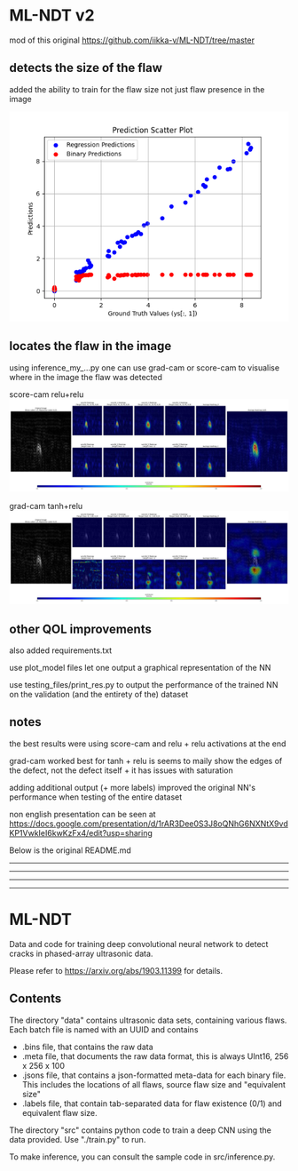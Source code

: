 # ML-NDT v2

mod of this original https://github.com/iikka-v/ML-NDT/tree/master 

## detects the size of the flaw

added the ability to train for the flaw size not just flaw presence in the image

![results_ndt_nn_sigm_relu.png](src/training_variants/results_ndt_nn_sigm_relu.png)

## locates the flaw in the image

using inference_my_...py one can use grad-cam or score-cam to visualise where in the image the flaw was detected

score-cam relu+relu
![heatmap_for_layers_002.jpg](fig_rel_rel_cam/heatmap_for_layers_002.jpg)

grad-cam tanh+relu
![heatmap_for_layers_002.jpg](figures_tanh/heatmap_for_layers_002.jpg)

## other QOL improvements

also added requirements.txt

use plot_model files let one output a graphical representation of the NN

use testing_files/print_res.py to output the performance of the trained NN on the validation (and the entirety of the) dataset


## notes

the best results were using score-cam and relu + relu activations at the end

grad-cam worked best for tanh + relu is seems to maily show the edges of the defect, not the defect itself + it has issues with saturation

adding additional output (+ more labels) improved the original NN's performance when testing of the entire dataset 

non english presentation can be seen at
https://docs.google.com/presentation/d/1rAR3Dee0S3J8oQNhG6NXNtX9vdKP1VwkIeI6kwKzFx4/edit?usp=sharing 



Below is the original README.md

---

---

---

---

# ML-NDT
Data and code for training deep convolutional neural network to detect cracks in phased-array ultrasonic data.

Please refer to https://arxiv.org/abs/1903.11399 for details. 

## Contents
The directory "data" contains ultrasonic data sets, containing various flaws. Each batch file is named with an UUID and contains

* .bins file, that contains the raw data
* .meta file, that documents the raw data format, this is always UInt16, 256 x 256 x 100
* .jsons file, that contains a json-formatted meta-data for each binary file. This includes the locations of all flaws, source flaw size and "equivalent size"
* .labels file, that contain tab-separated data for flaw existence (0/1) and equivalent flaw size.

The directory "src" contains python code to train a deep CNN using the data provided. Use "./train.py" to run. 

To make inference, you can consult the sample code in src/inference.py.

